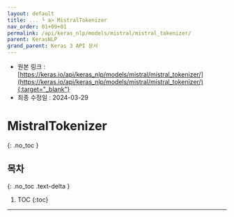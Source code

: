 ```yaml
---
layout: default
title: ... └ a> MistralTokenizer
nav_order: 01+09+01
permalink: /api/keras_nlp/models/mistral/mistral_tokenizer/
parent: KerasNLP
grand_parent: Keras 3 API 문서
---
```


* 원본 링크 : [https://keras.io/api/keras_nlp/models/mistral/mistral_tokenizer/](https://keras.io/api/keras_nlp/models/mistral/mistral_tokenizer/){:target="_blank"}
* 최종 수정일 : 2024-03-29

# MistralTokenizer
{: .no_toc }

## 목차
{: .no_toc .text-delta }

1. TOC
{:toc}

---
